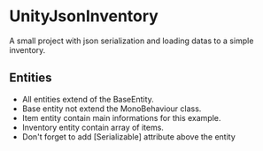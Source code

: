 # UnityJsonInventory
A small project with json serialization and loading datas to a simple inventory.
## Entities
- All entities extend of the BaseEntity.
- Base entity not extend the MonoBehaviour class.
- Item entity contain main informations for this example.
- Inventory entity contain array of items.
- Don't forget to add [Serializable] attribute above the entity
